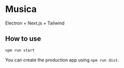 # Musica

Electron + Next.js + Tailwind

## How to use


```bash
npm run start
```

You can create the production app using `npm run dist`.
